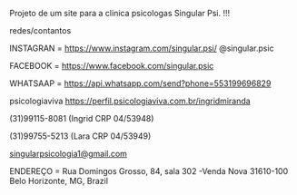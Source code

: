 Projeto de um site para a clinica psicologas Singular Psi. !!! 


redes/contantos

INSTAGRAN = https://www.instagram.com/singular.psi/ @singular.psic 

FACEBOOK = https://www.facebook.com/singular.psic

WHATSAAP = https://api.whatsapp.com/send?phone=553199696829

psicologiaviva https://perfil.psicologiaviva.com.br/ingridmiranda

(31)99115-8081 (Ingrid CRP 04/53948)

(31)99755-5213 (Lara CRP 04/53949) 

singularpsicologia1@gmail.com



ENDEREÇO = Rua Domingos Grosso, 84, sala 302 -Venda Nova 31610-100 Belo Horizonte, MG, Brazil
